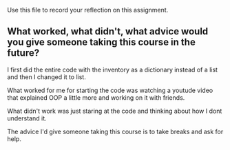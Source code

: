 Use this file to record your reflection on this assignment. 

What worked, what didn't, what advice would you give someone taking this course in the future?
---------------
I first did the entire code with the inventory as a dictionary instead of a list and then I changed it to list. 

What worked for me for starting the code was watching a youtude video that explained OOP a little more and working on it with friends. 

What didn't work was just staring at the code and thinking about how I dont understand it. 

The advice I'd give someone taking this course is to take breaks and ask for help. 